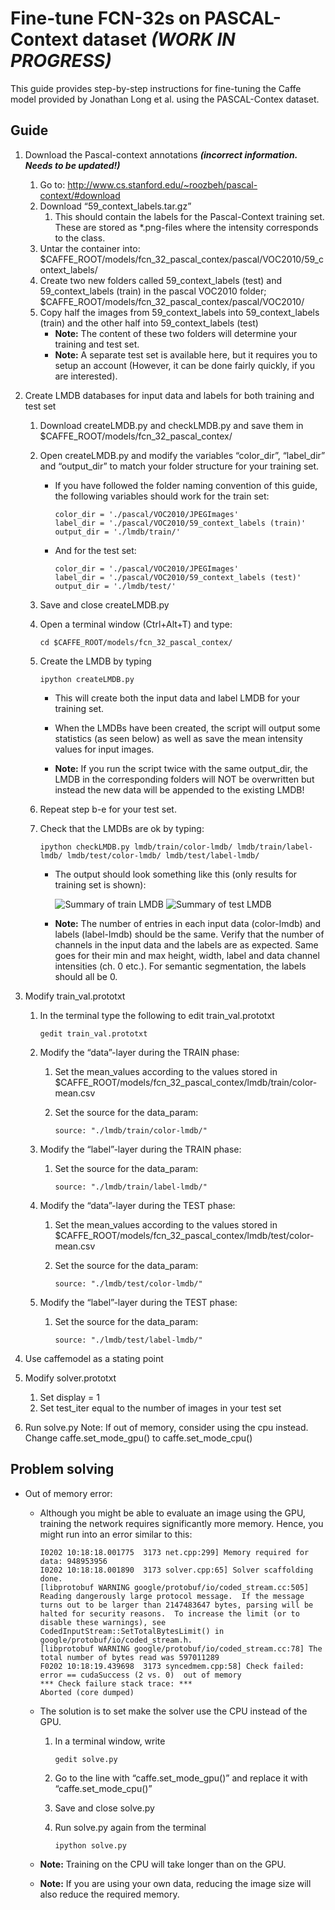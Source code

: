 # Fine-tune FCN-32s on PASCAL-Context dataset *(WORK IN PROGRESS)*
This guide provides step-by-step instructions for fine-tuning the Caffe model provided by Jonathan Long et al. using the PASCAL-Contex dataset.

## Guide
1. Download the Pascal-context annotations ***(incorrect information. Needs to be updated!)***
    1. Go to: http://www.cs.stanford.edu/~roozbeh/pascal-context/#download
    1. Download “59_context_labels.tar.gz”
        1. This should contain the labels for the  Pascal-Context training set. These are stored as *.png-files where the intensity corresponds to the class.
    1. Untar the container into: $CAFFE_ROOT/models/fcn_32_pascal_contex/pascal/VOC2010/59_context_labels/
    1. Create two new folders called 59_context_labels (test) and 59_context_labels (train) in the pascal VOC2010 folder; $CAFFE_ROOT/models/fcn_32_pascal_contex/pascal/VOC2010/
    1. Copy half the images from 59_context_labels into 59_context_labels (train) and the other half into 59_context_labels (test)
        * **Note:** The content of these two folders will determine your training and test set.
        * **Note:** A separate test set is available here, but it requires you to setup an account (However, it can be done fairly quickly, if you are interested).
1. Create LMDB databases for input data and labels for both training and test set
    1. Download createLMDB.py and checkLMDB.py and save them in $CAFFE_ROOT/models/fcn_32_pascal_contex/
    1. Open createLMDB.py and modify the variables “color_dir”, “label_dir” and “output_dir” to match your folder structure for your training set.
        * If you have followed the folder naming convention of this guide, the following variables should work for the train set:
        
            ```
            color_dir = './pascal/VOC2010/JPEGImages'
            label_dir = './pascal/VOC2010/59_context_labels (train)'
            output_dir = './lmdb/train/'
            ```
            
        * And for the test set:
        
            ```
            color_dir = './pascal/VOC2010/JPEGImages'
            label_dir = './pascal/VOC2010/59_context_labels (test)'
            output_dir = './lmdb/test/'
            ```
            
    1. Save and close createLMDB.py
    1. Open a terminal window (Ctrl+Alt+T) and type:
        ```
        cd $CAFFE_ROOT/models/fcn_32_pascal_contex/
        ```
        
    1. Create the LMDB by typing
        ```
        ipython createLMDB.py
        ```
        
        * This will create both the input data and label LMDB for your training set.
        * When the LMDBs have been created, the script will output some statistics (as seen below) as well as save the mean intensity values for input images.

        * **Note:** If you run the script twice with the same output_dir, the LMDB in the corresponding folders will NOT be overwritten but instead the new data will be appended to the existing LMDB!

    1. Repeat step b-e for your test set.
    1. Check that the LMDBs are ok by typing:
        ```
        ipython checkLMDB.py lmdb/train/color-lmdb/ lmdb/train/label-lmdb/ lmdb/test/color-lmdb/ lmdb/test/label-lmdb/
        ```

        * The output should look something like this (only results for training set is shown):
        
            ![Summary of train LMDB](Figures/Summary_of_train_LMDB.png "Summary of train LMDB.")
            ![Summary of test LMDB](Figures/Summary_of_test_LMDB.png "Summary of test LMDB.")

        * **Note:** The number of entries in each input data (color-lmdb) and labels (label-lmdb) should be the same. Verify that the number of channels in the input data and the labels are as expected. Same goes for their min and max height, width, label and data channel intensities (ch. 0 etc.). For semantic segmentation, the labels should all be 0.
        
1. Modify train_val.prototxt
    1. In the terminal type the following to edit train_val.prototxt

        ```
        gedit train_val.prototxt
        ```

    1. Modify the “data”-layer during the TRAIN phase:
        1. Set the mean_values according to the values stored in $CAFFE_ROOT/models/fcn_32_pascal_contex/lmdb/train/color-mean.csv
        1. Set the source for the data_param:
        
            ```
            source: "./lmdb/train/color-lmdb/"
            ```
            
    1. Modify the “label”-layer during the TRAIN phase:
        1. Set the source for the data_param:
        
            ```
            source: "./lmdb/train/label-lmdb/"
            ```
            
    1. Modify the “data”-layer during the TEST phase:
        1. Set the mean_values according to the values stored in $CAFFE_ROOT/models/fcn_32_pascal_contex/lmdb/test/color-mean.csv
        1. Set the source for the data_param:
        
            ```
            source: "./lmdb/test/color-lmdb/"
            ```
        
    1. Modify the “label”-layer during the TEST phase:
        1. Set the source for the data_param:
        
            ```
            source: "./lmdb/test/label-lmdb/"
            ```

1. Use caffemodel as a stating point
1. Modify solver.prototxt
    1. Set display = 1
    1. Set test_iter equal to the number of images in your test set
1. Run solve.py
    Note: If out of memory, consider using the cpu instead. Change caffe.set_mode_gpu() to caffe.set_mode_cpu()
    

## Problem solving
* Out of memory error:
    * Although you might be able to evaluate an image using the GPU, training the network requires significantly more memory. Hence, you might run into an error similar to this:
        ```
        I0202 10:18:18.001775  3173 net.cpp:299] Memory required for data: 948953956
        I0202 10:18:18.001890  3173 solver.cpp:65] Solver scaffolding done.
        [libprotobuf WARNING google/protobuf/io/coded_stream.cc:505] Reading dangerously large protocol message.  If the message turns out to be larger than 2147483647 bytes, parsing will be halted for security reasons.  To increase the limit (or to disable these warnings), see CodedInputStream::SetTotalBytesLimit() in google/protobuf/io/coded_stream.h.
        [libprotobuf WARNING google/protobuf/io/coded_stream.cc:78] The total number of bytes read was 597011289
        F0202 10:18:19.439698  3173 syncedmem.cpp:58] Check failed: error == cudaSuccess (2 vs. 0)  out of memory
        *** Check failure stack trace: ***
        Aborted (core dumped)
        ```
    
    * The solution is to set make the solver use the CPU instead of the GPU.
        1. In a terminal window, write
            ```
            gedit solve.py
            ```
        
        1. Go to the line with “caffe.set_mode_gpu()” and replace it with “caffe.set_mode_cpu()”
        1. Save and close solve.py
        1. Run solve.py again from the terminal
            ```
            ipython solve.py
            ```
        
    * **Note:** Training on the CPU will take longer than on the GPU. 
    * **Note:** If you are using your own data, reducing the image size will also reduce the required memory.
